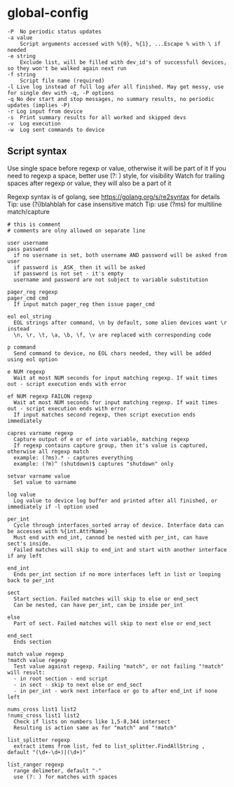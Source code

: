 # global-config

    -P  No periodic status updates
    -a value
        Script arguments accessed with %{0}, %{1}, ...Escape % with \ if needed
    -e string
        Exclude list, will be filled with dev_id's of successfull devices, so they won't be walked again next run
    -f string
        Script file name (required)
    -l Live log instead of full log afer all finished. May get messy, use for single dev with -q, -P options
    -q No dev start and stop messages, no summary results, no periodic updates (implies -P)
    -r Log input from device
    -s  Print summary results for all worked and skipped devs
    -v  Log execution
    -w  Log sent commands to device

## Script syntax

Use single space before regexp or value, otherwise it will be part of it
If you need to regexp a space, better use (?: ) style, for visibility
Watch for trailing spaces after regexp or value, they will also be a part of it

Regexp syntax is of golang, see https://golang.org/s/re2syntax for details
Tip: use (?i)blahblah for case insensitive match
Tip: use (?ms) for multiline match/capture

    # this is comment
    # comments are olny allowed on separate line

    user username
    pass password
      if no username is set, both username AND password will be asked from user
      if password is _ASK_ then it will be asked
      if password is not set - it's empty
      username and password are not subject to variable substitution

    pager_reg regexp
    pager_cmd cmd
      If input match pager_reg then issue pager_cmd

    eol eol_string
      EOL strings after command, \n by default, some alien devices want \r instead
      \n, \r, \t, \a, \b, \f, \v are replaced with corresponding code

    p command
      Send command to device, no EOL chars needed, they will be added using eol option

    e NUM regexp
      Wait at most NUM seconds for input matching regexp. If wait times out - script execution ends with error

    ef NUM regexp FAILON regexp
      Wait at most NUM seconds for input matching regexp. If wait times out - script execution ends with error
      If input matches second regexp, then script execution ends immediately

    capres varname regexp
      Capture output of e or ef into variable, matching regexp
      If regexp contains capture group, then it's value is captured, otherwise all regexp match
      example: (?ms).* - captures everything
      example: (?m)^ (shutdown)$ captures "shutdown" only

    setvar varname value
      Set value to varname

    log value
      Log value to device log buffer and printed after all finished, or immediately if -l option used

    per_int
      Cycle through interfaces_sorted array of device. Interface data can be accesses with %{int.AttrName}
      Must end with end_int, cannod be nested with per_int, can have sect's inside.
      Failed matches will skip to end_int and start with another interface if any left

    end_int
      Ends per_int section if no more interfaces left in list or looping back to per_int

    sect
      Start section. Failed matches will skip to else or end_sect
      Can be nested, can have per_int, can be inside per_int

    else
      Part of sect. Failed matches will skip to next else or end_sect

    end_sect
      Ends section

    match value regexp
    !match value regexp
      Test value against regexp. Failing "match", or not failing "!match" will result:
      - in root section - end script
      - in sect - skip to next else or end_sect
      - in per_int - work next interface or go to after end_int if none left

    nums_cross list1 list2
    !nums_cross list1 list2
      Check if lists on numbers like 1,5-8,344 intersect
      Resulting is action same as for "match" and "!match"

    list_splitter regexp
      extract items from list, fed to list_splitter.FindAllString , default "(\d+-\d+)|(\d+)"

    list_ranger regexp
      range delimeter, default "-"
      use (?: ) for matches with spaces

